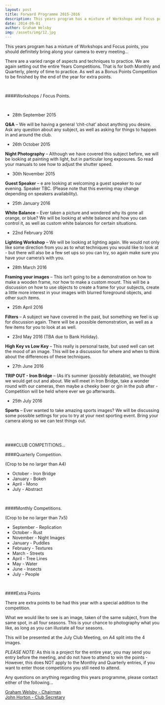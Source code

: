 ```yaml
---
layout: post
title: Forward Programme 2015-2016
description: This years program has a mixture of Workshops and Focus points, you should definitely bring along your camera to every meeting...
date: 2014-09-01
author: Graham Welsby
img: /assets/img/12.jpg
---
```


This years program has a mixture of Workshops and Focus points, you should definitely bring along your camera to every meeting... 

There are a varied range of aspects and techniques to practice. We are again setting out the entire Years Competitions. That is for both Monthly and Quarterly, plenty of time to practice. As well as a Bonus Points Competition to be finished by the end of the year for extra points.

 
<br>

####Workshops / Focus Points.

<br>



* 28th September 2015

<b>Q&A</b> – We will be having a general ‘chit-chat’ about anything you desire. Ask any question about any subject, as well as asking for things to happen in and around the club.

* 26th October 2015

<b>Night Photography</b> – Although we have covered this subject before, we will be looking at painting with light, but in particular long exposures. So read your manuals to see how to adjust the shutter speed.

* 30th November 2015

<b>Guest Speaker</b> – e are looking at welcoming a guest speaker to our evening. Speaker TBC. (Please note that this evening may change depending on speakers availability).

* 25th January 2016

<b>White Balance</b> – Ever taken a picture and wondered why its gone all orange, or blue? We will be looking at white balance and how you can control it, as well as custom white balances for certain situations.

* 22nd February 2016

<b>Lighting Workshop</b> – We will be looking at lighting again. We would not only like some direction from you as to what techniques you would like to look at - but there will also be a few set ups so you can try, so again make sure you have your camera’s with you.

* 28th March 2016

<b>Framing your images</b> – This isn’t going to be a demonstration on how to make a wooden frame, nor how to make a custom mount. This will be a discussion on how to use objects to create a frame for your subjects, create a little more interest in your images with blurred foreground objects, and other such items.

* 25th April 2016

<b>Filters</b> – A subject we have covered in the past, but something we feel is up for discussion again. There will be a possible demonstration, as well as a few items for you to look at as well.

* 23rd May 2016 (TBA due to Bank Holiday).

<b>High Key vs Low Key</b> – This really is personal taste, but used well can set the mood of an image. This will be a discussion for where and when to think about the differences of these techniques.

* 27th June 2016

<b>TRIP OUT - Iron Bridge</b> – (As it’s summer (possibly debatable), we thought we would get out and about. We will meet in Iron Bridge, take a wonder round with our cameras, then maybe a cheeky beer or gin in the pub after - Competition will be held where ever we go afterwards.

* 25th July 2016

<b>Sports</b> – Ever wanted to take amazing sports images? We will be discussing some possible settings for you to try at your next sporting event. Bring your camera along so we can test things out.

<br>
<br>




####CLUB COMPETITIONS...
<br>

####Quarterly Competition.

(Crop to be no larger than A4)

<ul>
	<li>October - Iron Bridge</li>
	<li>January - Bokeh</li>
	<li>April - Mono</li>
	<li>July - Abstract</li>
</ul>

<br>

####Monthly Competitions.

(Crop to be no larger than 7x5)

<ul>
	<li>September - Replication</li>
	<li>October - Rust</li>
	<li>November - Night Images</li>
	<li>January - Puddles</li>
	<li>February - Textures</li>
	<li>March - Streets</li>
	<li>April - Tree Lines</li>
	<li>May - Water</li>
	<li>June - Insects</li>
	<li>July - People</li>
</ul>

<br>

####Extra Points

There are extra points to be had this year with a special addition to the competition.

What we would like to see is an image, taken of the same subject, from the same spot, in all four seasons. 
This is your chance to photography what you like, as long as you can illustate all four seasons.

This will be presented at the July Club Meeting, on A4 split into the 4 images.

<i>PLEASE NOTE:</i>  As this is a project for the entire year, you may send you entry before the meeting, and do not have to attend to win the points - However, this does NOT apply to the Monthly and Quarterly entries, if you want to enter those competitions you still need to attend.

Any questions on anything regarding this years programme, please contact either of the following...

<a href="mailto:grahamwelsby@gmail.com">Graham Welsby - Chairman</a>
<br>
<a href="mailto:john.horton4@btinternet.com">John Horton - Club Secretary</a>


